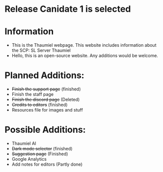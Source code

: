 # Release Canidate 1 is selected
# Information
* This is the Thaumiel webpage. This website includes information about the SCP: SL Server Thaumiel
* Hello, this is an open-source website. Any additions would be welcome.

# Planned Additions:
* ~~Finish the support page~~ (finished)
* Finish the staff page
* ~~Finish the discord page~~ (Deleted)
* ~~Credits to editors~~ (finished)
* Resources file for images and stuff

# Possible Additions:
* Thaumiel AI
* ~~Dark mode selector~~ (finished)
* ~~Suggestion page~~ (Finished)
* Google Analytics
* Add notes for editors (Partly done)
